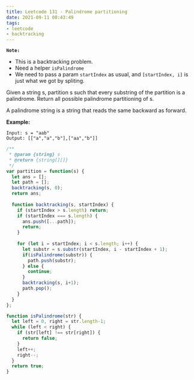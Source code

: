 ```yaml
---
title: Leetcode 131 - Palindrome partitioning
date: 2021-09-11 00:43:49
tags:
- leetcode
- backtracking
---
```

**`Note:`**
- This is a backtracking problem.
- Need a helper `isPalindrome`
- We need to pass a param `startIndex` as usual, and `[startIndex, i]` is just what we got by spliting.

Given a string s, partition s such that every substring of the partition is a palindrome. Return all possible palindrome partitioning of s.

A palindrome string is a string that reads the same backward as forward.

**Example:**
```
Input: s = "aab"
Output: [["a","a","b"],["aa","b"]]
```

```javascript
/**
 * @param {string} s
 * @return {string[][]}
 */
var partition = function(s) {
  let ans = [];
  let path = [];
  backtracking(s, 0);
  return ans;
  
  function backtracking(s, startIndex) {
    if (startIndex > s.length) return;
    if (startIndex === s.length) {
      ans.push([...path]);
      return;
    }
  
    for (let i = startIndex; i < s.length; i++) {
      let substr = s.substr(startIndex, i - startIndex + 1);
      if(isPalindrome(substr)) {
        path.push(substr);
      } else {
        continue;
      }
      backtracking(s, i+1);
      path.pop();    
    }
  }
};

function isPalindrome(str) {
  let left = 0, right = str.length-1;
  while (left < right) {
    if (str[left] !== str[right]) {
      return false;
    }
    left++;
    right--;
  }
  return true;
}
```
